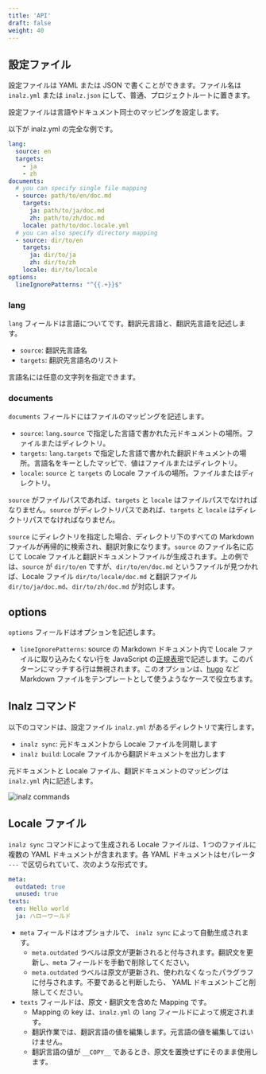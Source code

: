```yaml
---
title: 'API'
draft: false
weight: 40
---
```


## 設定ファイル

設定ファイルは YAML または JSON で書くことができます。ファイル名は `inalz.yml` または `inalz.json` にして、普通、プロジェクトルートに置きます。

設定ファイルは言語やドキュメント同士のマッピングを設定します。

以下が inalz.yml の完全な例です。

```yml
lang:
  source: en
  targets:
    - ja
    - zh
documents:
  # you can specify single file mapping
  - source: path/to/en/doc.md
    targets:
      ja: path/to/ja/doc.md
      zh: path/to/zh/doc.md
    locale: path/to/doc.locale.yml
  # you can also specify directory mapping
  - source: dir/to/en
    targets:
      ja: dir/to/ja
      zh: dir/to/zh
    locale: dir/to/locale
options:
  lineIgnorePatterns: "^{{.+}}$"
```

### lang

`lang` フィールドは言語についてです。翻訳元言語と、翻訳先言語を記述します。

-   `source`: 翻訳先言語名
-   `targets`: 翻訳先言語名のリスト

言語名には任意の文字列を指定できます。

### documents

`documents` フィールドにはファイルのマッピングを記述します。

-   `source`: `lang.source` で指定した言語で書かれた元ドキュメントの場所。ファイルまたはディレクトリ。
-   `targets`: `lang.targets` で指定した言語で書かれた翻訳ドキュメントの場所。言語名をキーとしたマッピで、値はファイルまたはディレクトリ。
-   `locale`: `source` と `targets` の Locale ファイルの場所。ファイルまたはディレクトリ。

`source` がファイルパスであれば、`targets` と `locale` はファイルパスでなければなりません。`source` がディレクトリパスであれば、`targets` と `locale` はディレクトリパスでなければなりません。

`source` にディレクトリを指定した場合、ディレクトリ下のすべての Markdown ファイルが再帰的に検索され、翻訳対象になります。`source` のファイル名に応じて Locale ファイルと翻訳ドキュメントファイルが生成されます。上の例では、`source` が `dir/to/en` ですが、`dir/to/en/doc.md` というファイルが見つかれば、Locale ファイル `dir/to/locale/doc.md` と翻訳ファイル `dir/to/ja/doc.md`、`dir/to/zh/doc.md` が対応します。

## options

`options` フィールドはオプションを記述します。

-   `lineIgnorePatterns`: source の Markdown ドキュメント内で Locale ファイルに取り込みたくない行を JavaScript の[正規表現](https://developer.mozilla.org/en-US/docs/Web/JavaScript/Guide/Regular_Expressions)で記述します。このパターンにマッチする行は無視されます。このオプションは、[hugo](https://gohugo.io/) など Markdown ファイルをテンプレートとして使うようなケースで役立ちます。

## Inalz コマンド

以下のコマンドは、設定ファイル `inalz.yml` があるディレクトリで実行します。

-   `inalz sync`: 元ドキュメントから Locale ファイルを同期します
-   `inalz build`: Locale ファイルから翻訳ドキュメントを出力します

元ドキュメントと Locale ファイル、翻訳ドキュメントのマッピングは `inalz.yml` 内に記述します。

![inalz commands](/images/cli_commands.jpg)

## Locale ファイル

`inalz sync` コマンドによって生成される Locale ファイルは、1 つのファイルに複数の YAML ドキュメントが含まれます。各 YAML ドキュメントはセパレータ `---` で区切られていて、次のような形式です。

```yaml
meta:
  outdated: true
  unused: true
texts:
  en: Hello world
  ja: ハローワールド
```

-   `meta` フィールドはオプショナルで、 `inalz sync` によって自動生成されます。
    -   `meta.outdated` ラベルは原文が更新されると付与されます。翻訳文を更新し、`meta` フィールドを手動で削除してください。
    -   `meta.outdated` ラベルは原文が更新され、使われなくなったパラグラフに付与されます。不要であると判断したら、 YAML ドキュメントごと削除してください。
-   `texts` フィールドは、原文・翻訳文を含めた Mapping です。
    -   Mapping の key は、`inalz.yml` の `lang` フィールドによって規定されます。
    -   翻訳作業では、翻訳言語の値を編集します。元言語の値を編集してはいけません。
    -   翻訳言語の値が `__COPY__` であるとき、原文を置換せずにそのまま使用します。
